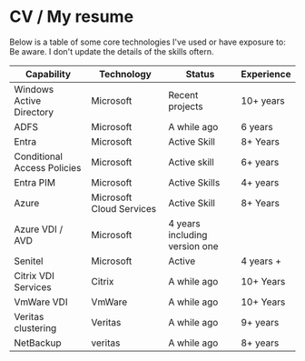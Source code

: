 # CV / My resume

Below is a table of some core technologies I've used or have exposure to:
Be aware. I don't update the details of the skills oftern.

| Capability | Technology | Status | Experience |
|-------------------------|------------|------------|--------------|
Windows Active Directory |Microsoft|Recent projects|10+ years
ADFS|Microsoft| A while ago|6 years
Entra|Microsoft|Active Skill|8+ Years
Conditional Access Policies|Microsoft|Active skill|6+ years
Entra PIM|Microsoft|Active Skills|4+ years
Azure|Microsoft Cloud Services|Active Skill|8+ Years
Azure VDI  / AVD |Microsoft| 4 years including version one
Senitel|Microsoft|Active|4 years +
Citrix VDI Services|Citrix|A while ago|10+ Years
VmWare VDI|VmWare|A while ago| 10+ Years
Veritas clustering|Veritas|A while ago| 9+ years
NetBackup|veritas|A while ago|8+ years

